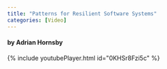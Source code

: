```yaml
---
title: "Patterns for Resilient Software Systems"
categories: [Video]
---
```


#### by Adrian Hornsby

{% include youtubePlayer.html id="0KHSr8Fzi5c" %}
